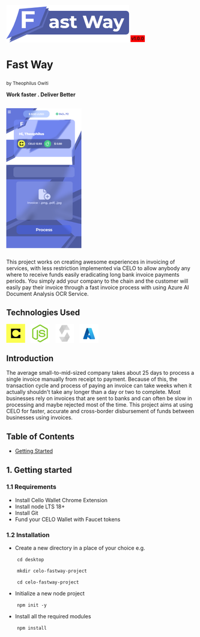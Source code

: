 <img src="./app/public/pictures/full_logo.png" alt="" /> <sup style="background-color:red; padding:2px; font-weight:600;">v1.0.0</sup>

# Fast Way 
<sub style="font-size:12px; font-weight:400;"> by Theophilus Owiti</sub>

<b>Work faster . Deliver Better</b>

<div style="display:flex; flex-direction:row;">
    <img src="./app/public/pictures/fastway-home.png" style="height:400px; width:200px; object-fit:contain; border-radius:12px;" alt="" /> 
</div>

This project works on creating awesome experiences in invoicing of services, with less restriction implemented via CELO to allow anybody any where to receive funds easily eradicating long bank invoice payments periods. You simply add your company to the chain and the customer will easily pay their invoice through a fast invoice process with using Azure AI Document Analysis OCR Service.
<br/>

## Technologies Used
<div style="display:flex; flex-direction:row;">
    <img src="./app/public/pictures/celo.jpeg" style="height:50px; width:50px;" alt="" /> 
    <img src="./app/public/pictures/node.png" style="height:50px; width:50px; margin-left:15px;" alt="" /> 
    <img src="./app/public/pictures/solidity.svg" style="height:50px; width:50px; margin-left:15px;" alt="" />
    <img src="./app/public/pictures/azure.png" style="height:50px; width:50px; object-fit:contain; margin-left:15px;" alt="" /> 
</div>


## Introduction
The average small-to-mid-sized company takes about 25 days to process a single invoice manually from receipt to payment. Because of this, the transaction cycle and process of paying an invoice can take weeks when it actually shouldn't take any longer than a day or two to complete. 
Most businesses rely on invoices that are sent to banks and can often be slow in processing and maybe rejected most of the time. This project aims at using CELO for faster, accurate and cross-border disbursement of funds between businesses using invoices.

## Table of Contents
- [Getting Started](#getting-started)

<a id="getting-started"></a>

## 1. Getting started
### 1.1 Requirements
* Install Cello Wallet Chrome Extension
* Install node LTS 18+
* Install Git
* Fund your CELO Wallet with Faucet tokens
### 1.2 Installation
* Create a new directory in a place of your choice e.g.
```
    cd desktop
```
```
    mkdir celo-fastway-project
```
```
    cd celo-fastway-project
```
* Initialize a new node project
```
    npm init -y
```
* Install all the required modules
```
    npm install
```
